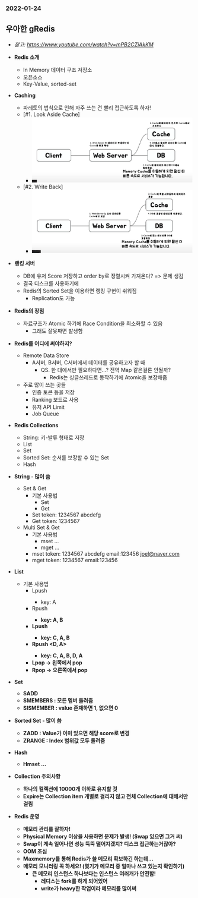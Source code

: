 ### 2022-01-24

## 우아한 gRedis
- *참고: https://www.youtube.com/watch?v=mPB2CZiAkKM*
- **Redis 소개**
  - In Memory 데이터 구조 저장소
  - 오픈소스
  - Key-Value, sorted-set

- **Caching**
  - 파레토의 법칙으로 인해 자주 쓰는 건 빨리 접근하도록 하자!
  - [#1. Look Aside Cache]
    - ![](../images/2022-01-24-lookasidecache.PNG)
  - [#2. Write Back]
    - ![](../images/2022-01-24-writeback.PNG)

- **랭킹 서버**
  - DB에 유저 Score 저장하고 order by로 정렬시켜 가져온다? => 문제 생김
  - 결국 디스크를 사용하기에
  - Redis의 Sorted Set을 이용하면 랭킹 구현이 쉬워짐
    - Replication도 가능

- **Redis의 장점**
  - 자료구조가 Atomic 하기에 Race Condition을 최소화할 수 있음
    - 그래도 잘못짜면 발생함

- **Redis를 어디에 써야하지?**
  - Remote Data Store
    - A서버, B서버, C서버에서 데이터를 공유하고자 할 때
      - QS. 한 대에서만 필요하다면...? 전역 Map 같은걸론 안될까?
        - Redis는 싱글쓰레드로 동작하기에 Atomic을 보장해줌
  - 주로 많이 쓰는 곳들
    - 인증 토큰 등을 저장
    - Ranking 보드로 사용
    - 유저 API Limit
    - Job Queue

- **Redis Collections**
  - String: 키-발류 형태로 저장
  - List
  - Set
  - Sorted Set: 순서를 보장할 수 있는 Set
  - Hash

- **String - 많이 씀**
  - Set & Get
    - 기본 사용법
      - Set <key> <value>
      - Get <key>
    - Set token: 1234567 abcdefg
    - Get token: 1234567
  - Multi Set & Get
    - 기본 사용법
      - mset <key1> <value1> <key2> <value2> ... <keyN> <valueN>
      - mget <key1> <key2> ... <keyN>
    - mset token: 1234567 abcdefg email:123456 joel@naver.com
    - mget token: 1234567 email:123456

- **List**
  - 기본 사용법
    - Lpush <key> <A>
      - key: A
    - Rpush <key> <B>
      - key: A, B
    - Lpush <key> <C>
      - key: C, A, B
    - Rpush <key> <D, A>
      - key: C, A, B, D, A
    - Lpop -> 왼쪽에서 pop
    - Rpop -> 오른쪽에서 pop

- **Set**
  - SADD <key> <value>
  - SMEMBERS <key> : 모든 멤버 돌려줌
  - SISMEMBER <key> <value> : value 존재하면 1, 없으면 0

- **Sorted Set - 많이 씀**
  - ZADD <key> <score> <value> : Value가 이미 있으면 해당 score로 변경
  - ZRANGE <key> <StartIndex> <EndIndex> : Index 범위값 모두 돌려줌

- **Hash**
  - Hmset <key> <subkey1> <value1> <subkey2>...

- **Collection 주의사항**
  - 하나의 컬렉션에 10000개 이하로 유지할 것
  - Expire는 Collection item 개별로 걸리지 않고 전체 Collection에 대해서만 걸림

- **Redis 운영**
  - 메모리 관리를 잘하자!
  - Physical Memory 이상을 사용하면 문제가 발생! (Swap 있으면 그거 써)
  - Swap이 계속 일어나면 성능 뚝뚝 떨어지겠지? 디스크 접근하는거잖아?
  - OOM 조심
  - Maxmemory를 통해 Redis가 쓸 메모리 확보하긴 하는데...
  - 메모리 모니터링 꼭 하세요! (몇기가 메모리 중 얼마나 쓰고 있는지 확인하기)
    - 큰 메모리 인스턴스 하나보다는 인스턴스 여러개가 안전함!
      - 레디스는 fork를 하게 되어있어
      - write가 heavy한 작업이라 메모리를 많이써
